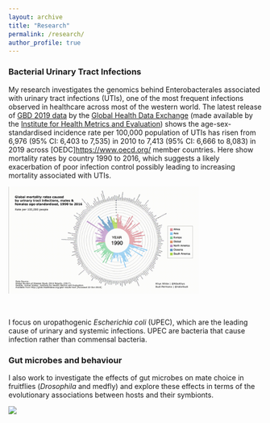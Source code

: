 ```yaml
---
layout: archive
title: "Research"
permalink: /research/
author_profile: true
---
```



### **Bacterial Urinary Tract Infections** 
My research investigates the genomics behind Enterobacterales associated with urinary tract infections (UTIs), one of the most frequent infections observed in healthcare across most of the western world. The latest release of [GBD 2019 data](http://ghdx.healthdata.org/gbd-2019) by the [Global Health Data Exchange](http://ghdx.healthdata.org/) (made available by the [Institute for Health Metrics and Evaluation](http://www.healthdata.org/)) shows the age-sex-standardised incidence rate per 100,000 population of UTIs has risen from 6,976 (95% CI: 6,403 to 7,535) in 2010 to 7,413 (95% CI: 6,666 to 8,083) in 2019 across [OEDC]https://www.oecd.org/ member countries. Here show mortality rates by country 1990 to 2016, which suggests a likely exacerbation of poor infection control possibly leading to increasing mortality associated with UTIs.


<img src='/images/rhys_viz_1.gif' width="75%"> 

<p>&nbsp;</p>

I focus on uropathogenic *Escherichia coli* (UPEC), which are the leading cause of urinary and systemic infections. UPEC are bacteria that cause infection rather than commensal bacteria. 

### **Gut microbes and behaviour**
I also work to investigate the effects of gut microbes on mate choice in fruitflies (*Drosophila* and medfly) and explore these effects in terms of the evolutionary associations between hosts and their symbionts.

<img src='/images/transmission_V3.png' > 
